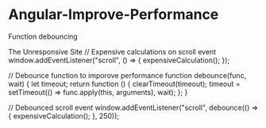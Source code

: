 # Angular-Improve-Performance
Function debouncing

The Unresponsive Site
// Expensive calculations on scroll event
window.addEventListener("scroll", () => {
  expensiveCalculation();
});


// Debounce function to imporove performance
function debounce(func, wait) {
  let timeout;
  return function () {
    clearTimeout(timeout);
    timeout = setTimeout(() => func.apply(this, arguments), wait);
  };
}

// Debounced scroll event
window.addEventListener("scroll", debounce(() => {
  expensiveCalculation();
}, 250));
